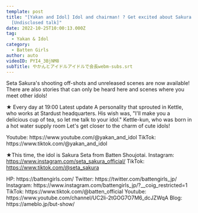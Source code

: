 ```yaml
---
template: post
title: "[Yakan and Idol] Idol and chairman! ? Get excited about Sakura Seta!
  [Undisclosed talk]"
date: 2022-10-25T10:00:13.000Z
tag:
  - Yakan & Idol
category:
  - Batten Girls
author: auto
videoID: PYI4_3BjNM8
subTitle: やかんとアイドルアイドルで会長webm-subs.srt
---
```

Seta Sakura's shooting off-shots and unreleased scenes are now available!
There are also stories that can only be heard here and scenes where you meet other idols!

★ Every day at 19:00 Latest update
A personality that sprouted in Kettle, who works at Stardust headquarters.
His wish was, "I'll make you a delicious cup of tea, so let me talk to your idol."
Kettle-kun, who was born in a hot water supply room
Let's get closer to the charm of cute idols!

<Kettle and Idol>
Youtube: https://www.youtube.com/@yakan_and_idol
TikTok: https://www.tiktok.com/@yakan_and_idol

★This time, the idol is Sakura Seta from Batten Shoujotai.
<Sakura Seta>
Instagram: https://www.instagram.com/seta_sakura_official/
TikTok: https://www.tiktok.com/@seta_sakura

<Batten Shojotai>
HP: https://battengirls.com/
Twitter: https://twitter.com/battengirls_jp/
Instagram: https://www.instagram.com/battengirls_jp/?__coig_restricted=1
TikTok: https://www.tiktok.com/@batten_official
Youtube: https://www.youtube.com/channel/UC2li-2tGOG7O7M6_dcJZWqA
Blog: https://ameblo.jp/but-show/